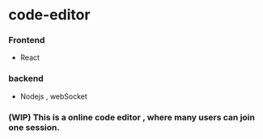 # code-editor
### Frontend
- React
### backend
- Nodejs , webSocket


### (WIP) This is a online code editor , where many users can join one session.

